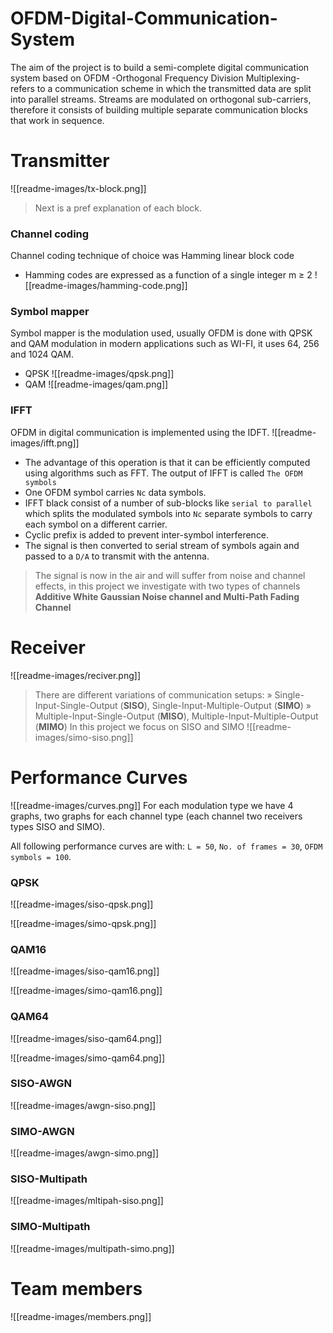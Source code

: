 # OFDM-Digital-Communication-System
The aim of the project is to build a semi-complete digital communication system based on OFDM -Orthogonal Frequency Division Multiplexing- refers to a communication scheme in which the transmitted data are split into parallel streams. Streams are modulated on orthogonal sub-carriers, therefore it consists of building multiple separate communication blocks that work in sequence.

# Transmitter
![[readme-images/tx-block.png]]

>Next is a pref explanation of each block.

### Channel coding
Channel coding technique of choice was Hamming linear block code
- Hamming codes are expressed as a function of a single integer m ≥ 2
![[readme-images/hamming-code.png]]



### Symbol mapper 
Symbol mapper is the modulation used, usually OFDM is done with QPSK and QAM modulation in modern applications such as WI-FI, it uses 64, 256 and 1024 QAM. 
- QPSK
  ![[readme-images/qpsk.png]]
- QAM
  ![[readme-images/qam.png]]



### IFFT
OFDM in digital communication is implemented using the IDFT.
![[readme-images/ifft.png]]
- The advantage of this operation is that it can be efficiently computed using algorithms such as FFT. The output of IFFT is called `The OFDM symbols`
- One OFDM symbol carries `Nc` data symbols.
- IFFT black consist of a number of sub-blocks like `serial to parallel` which splits the modulated symbols into `Nc` separate symbols to carry each symbol on a different carrier.  
- Cyclic prefix is added to prevent inter-symbol interference. 
- The signal is then converted to serial stream of symbols again and passed to a `D/A` to transmit with the antenna.


>The signal is now in the air and will suffer from noise and channel effects, in this project we investigate with two types of channels **Additive White Gaussian Noise channel and Multi-Path Fading Channel**

 

# Receiver
![[readme-images/reciver.png]]

>There are different variations of communication setups:
» Single-Input-Single-Output (**SISO**), Single-Input-Multiple-Output (**SIMO**)
» Multiple-Input-Single-Output (**MISO**), Multiple-Input-Multiple-Output (**MIMO**)
 In this project we focus on SISO and SIMO
![[readme-images/simo-siso.png]]



# Performance Curves
![[readme-images/curves.png]]
For each modulation type we have 4 graphs, two graphs for each channel type (each channel two receivers types SISO and SIMO). 

All following performance curves are with: `L = 50`, `No. of frames = 30`, `OFDM symbols = 100`.


### QPSK
![[readme-images/siso-qpsk.png]]

![[readme-images/simo-qpsk.png]]



### QAM16
![[readme-images/siso-qam16.png]]

![[readme-images/simo-qam16.png]]


### QAM64
![[readme-images/siso-qam64.png]]

![[readme-images/simo-qam64.png]]



### SISO-AWGN
![[readme-images/awgn-siso.png]]

### SIMO-AWGN
![[readme-images/awgn-simo.png]]


### SISO-Multipath
![[readme-images/mltipah-siso.png]]

### SIMO-Multipath
![[readme-images/multipath-simo.png]]




# Team members
![[readme-images/members.png]]

